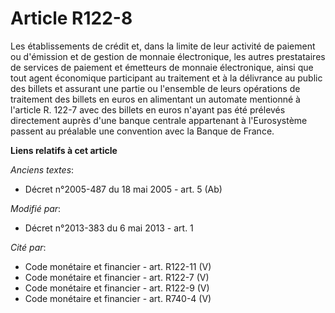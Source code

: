 # Article R122-8

Les établissements de crédit et, dans la limite de leur activité de paiement ou d'émission et de gestion de monnaie
électronique, les autres prestataires de services de paiement et émetteurs de monnaie électronique, ainsi que tout agent
économique participant au traitement et à la délivrance au public des billets et assurant une partie ou l'ensemble de leurs
opérations de traitement des billets en euros en alimentant un automate mentionné à l'article R. 122-7 avec des billets en
euros n'ayant pas été prélevés directement auprès d'une banque centrale appartenant à l'Eurosystème passent au préalable une
convention avec la Banque de France.

**Liens relatifs à cet article**

_Anciens textes_:

  - Décret n°2005-487 du 18 mai 2005 - art. 5 (Ab)

_Modifié par_:

  - Décret n°2013-383 du 6 mai 2013 - art. 1

_Cité par_:

  - Code monétaire et financier - art. R122-11 (V)
  - Code monétaire et financier - art. R122-7 (V)
  - Code monétaire et financier - art. R122-9 (V)
  - Code monétaire et financier - art. R740-4 (V)
